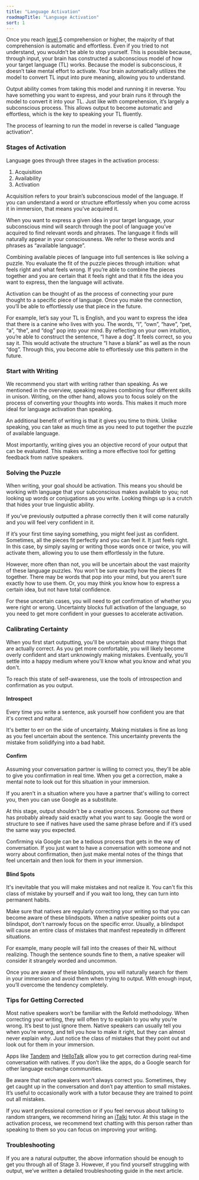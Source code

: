 ```yaml
---
title: "Language Activation"
roadmapTitle: "Language Activation"
sort: 1
---
```


Once you reach [level 5][level-5] comprehension or higher, the majority of that comprehension is automatic and effortless. Even if you tried to not understand, you wouldn’t be able to stop yourself. This is possible because, through input, your brain has constructed a subconscious model of how your target language (TL) works. Because the model is subconscious, it doesn’t take mental effort to activate. Your brain automatically utilizes the model to convert TL input into pure meaning, allowing you to understand.

Output ability comes from taking this model and running it in reverse. You have something you want to express, and your brain runs it through the model to convert it into your TL. Just like with comprehension, it’s largely a subconscious process. This allows output to become automatic and effortless, which is the key to speaking your TL fluently.

The process of learning to run the model in reverse is called “language activation”.

### Stages of Activation
Language goes through three stages in the activation process:
1. Acquisition
1. Availability
1. Activation

Acquisition refers to your brain’s subconscious model of the language. If you can understand a word or structure effortlessly when you come across it in immersion, that means you’ve acquired it.

When you want to express a given idea in your target language, your subconscious mind will search through the pool of language you’ve acquired to find relevant words and phrases. The language it finds will naturally appear in your consciousness. We refer to these words and phrases as “available language”.

Combining available pieces of language into full sentences is like solving a puzzle. You evaluate the fit of the puzzle pieces through intuition: what feels right and what feels wrong. If you’re able to combine the pieces together and you are certain that it feels right and that it fits the idea you want to express, then the language will activate.

Activation can be thought of as the process of connecting your pure thought to a specific piece of language. Once you make the connection, you’ll be able to effortlessly use that piece in the future.

For example, let’s say your TL is English, and you want to express the idea that there is a canine who lives with you. The words, “I”, “own”, “have”, “pet, “a”, “the”, and “dog” pop into your mind. By reflecting on your own intuition, you’re able to construct the sentence, “I have a dog”. It feels correct, so you say it. This would activate the structure “I have a blank” as well as the noun “dog”. Through this, you become able to effortlessly use this pattern in the future.

### Start with Writing
We recommend you start with writing rather than speaking. As we mentioned in the overview, speaking requires combining four different skills in unison. Writing, on the other hand, allows you to focus solely on the process of converting your thoughts into words. This makes it much more ideal for language activation than speaking.

An additional benefit of writing is that it gives you time to think. Unlike speaking, you can take as much time as you need to put together the puzzle of available language.

Most importantly, writing gives you an objective record of your output that can be evaluated. This makes writing a more effective tool for getting feedback from native speakers.

### Solving the Puzzle
When writing, your goal should be activation. This means you should be working with language that your subconscious makes available to you; not looking up words or conjugations as you write. Looking things up is a crutch that hides your true linguistic ability.

If you’ve previously outputted a phrase correctly then it will come naturally and you will feel very confident in it.

If it’s your first time saying something, you might feel just as confident. Sometimes, all the pieces fit perfectly and you can feel it. It just feels right. In this case, by simply saying or writing those words once or twice, you will activate them, allowing you to use them effortlessly in the future.

However, more often than not, you will be uncertain about the vast majority of these language puzzles. You won’t be sure exactly how the pieces fit together. There may be words that pop into your mind, but you aren’t sure exactly how to use them. Or, you may think you know how to express a certain idea, but not have total confidence.

For these uncertain cases, you will need to get confirmation of whether you were right or wrong. Uncertainty blocks full activation of the language, so you need to get more confident in your guesses to accelerate activation.

### Calibrating Certainty
When you first start outputting, you'll be uncertain about many things that are actually correct. As you get more comfortable, you will likely become overly confident and start unknowingly making mistakes. Eventually, you'll settle into a happy medium where you'll know what you know and what you don't.

To reach this state of self-awareness, use the tools of introspection and confirmation as you output.

#### Introspect
Every time you write a sentence, ask yourself how confident you are that it's correct and natural.

It's better to err on the side of uncertainty. Making mistakes is fine as long as you feel uncertain about the sentence. This uncertainty prevents the mistake from solidifying into a bad habit.

#### Confirm
Assuming your conversation partner is willing to correct you, they'll be able to give you confirmation in real time. When you get a correction, make a mental note to look out for this situation in your immersion.

If you aren't in a situation where you have a partner that's willing to correct you, then you can use Google as a substitute.

At this stage, output shouldn't be a creative process. Someone out there has probably already said exactly what you want to say. Google the word or structure to see if natives have used the same phrase before and if it’s used the same way you expected.

Confirming via Google can be a tedious process that gets in the way of conversation. If you just want to have a conversation with someone and not worry about confirmation, then just make mental notes of the things that feel uncertain and then look for them in your immersion.

#### Blind Spots
It's inevitable that you will make mistakes and not realize it. You can't fix this class of mistake by yourself and if you wait too long, they can turn into permanent habits.

Make sure that natives are regularly correcting your writing so that you can become aware of these blindspots. When a native speaker points out a blindspot, don't narrowly focus on the specific error. Usually, a blindspot will cause an entire class of mistakes that manifest repeatedly in different situations.

For example, many people will fall into the creases of their NL without realizing. Though the sentence sounds fine to them, a native speaker will consider it strangely worded and uncommon.

Once you are aware of these blindspots, you will naturally search for them in your immersion and avoid them when trying to output. With enough input, you’ll overcome the tendency completely.

### Tips for Getting Corrected
Most native speakers won’t be familiar with the Refold methodology. When correcting your writing, they will often try to explain to you why you’re wrong. It’s best to just ignore them. Native speakers can usually tell you when you’re wrong, and tell you how to make it right, but they can almost never explain *why*. Just notice the class of mistakes that they point out and look out for them in your immersion.

Apps like [Tandem][tandem] and [HelloTalk][hello-talk] allow you to get correction during real-time conversation with natives. If you don’t like the apps, do a Google search for other language exchange communities.

Be aware that native speakers won’t always correct you. Sometimes, they get caught up in the conversation and don’t pay attention to small mistakes. It’s useful to occasionally work with a tutor because they are trained to point out all mistakes.

If you want professional correction or if you feel nervous about talking to random strangers, we recommend hiring an [iTalki][italki] tutor. At this stage in the activation process, we recommend text chatting with this person rather than speaking to them so you can focus on improving your writing.

### Troubleshooting
If you are a natural outputter, the above information should be enough to get you through all of Stage 3. However, if you find yourself struggling with output, we’ve written a detailed troubleshooting guide in the next article.

[hello-talk]: https://brc.hellotalk.com/refold
[tandem]: https://www.tandem.net/
[italki]: http://go.italki.com/refold
[level-5]: /roadmap/stage-2/a/levels-of-comprehension#Level-5-Comfortable
